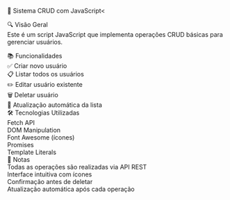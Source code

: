 <p class="has-line-data" data-line-start="1" data-line-end="2">📝 Sistema CRUD com JavaScript&lt;</p>
<p class="has-line-data" data-line-start="4" data-line-end="6">🔍 Visão Geral<br>
Este é um script JavaScript que implementa operações CRUD básicas para gerenciar usuários.</p>
<p class="has-line-data" data-line-start="8" data-line-end="25">📚 Funcionalidades<br>
✅ Criar novo usuário<br>
📋 Listar todos os usuários<br>
✏️ Editar usuário existente<br>
🗑️ Deletar usuário<br>
🔄 Atualização automática da lista<br>
🛠️ Tecnologias Utilizadas<br>
Fetch API<br>
DOM Manipulation<br>
Font Awesome (ícones)<br>
Promises<br>
Template Literals<br>
📌 Notas<br>
Todas as operações são realizadas via API REST<br>
Interface intuitiva com ícones<br>
Confirmação antes de deletar<br>
Atualização automática após cada operação</p>
